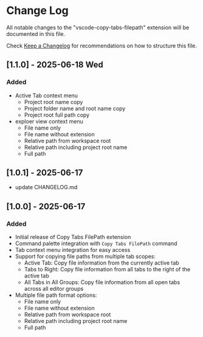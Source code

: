 # Change Log

All notable changes to the "vscode-copy-tabs-filepath" extension will be documented in this file.

Check [Keep a Changelog](http://keepachangelog.com/) for recommendations on how to structure this file.

## [1.1.0] - 2025-06-18 Wed

### Added
- Active Tab context menu
  - Project root name copy
  - Project folder name and root name copy
  - Project root full path copy
- exploer view context menu
  - File name only
  - File name without extension
  - Relative path from workspace root
  - Relative path including project root name
  - Full path

## [1.0.1] - 2025-06-17

- update CHANGELOG.md

## [1.0.0] - 2025-06-17

### Added
- Initial release of Copy Tabs FilePath extension
- Command palette integration with `Copy Tabs FilePath` command
- Tab context menu integration for easy access
- Support for copying file paths from multiple tab scopes:
  - Active Tab: Copy file information from the currently active tab
  - Tabs to Right: Copy file information from all tabs to the right of the active tab
  - All Tabs in All Groups: Copy file information from all open tabs across all editor groups
- Multiple file path format options:
  - File name only
  - File name without extension
  - Relative path from workspace root
  - Relative path including project root name
  - Full path

